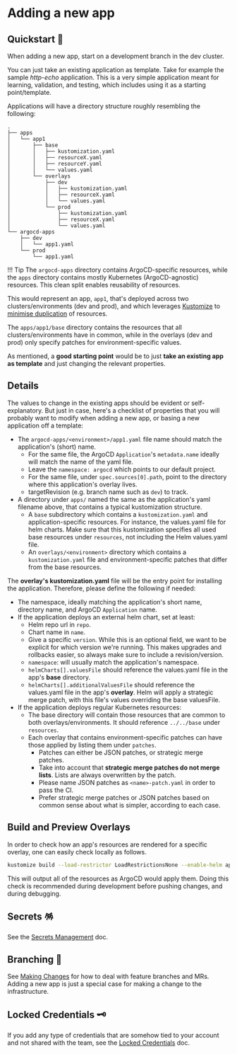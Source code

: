 # Adding a new app

## Quickstart 🚀 

When adding a new app, start on a development branch in the dev cluster.

You can just take an existing application as template. Take for example the sample *http-echo*
application. This is a very simple application meant for learning, validation, and testing, which
includes using it as a starting point/template.

Applications will have a directory structure roughly resembling the following:

```
.
├── apps
│   └── app1
│       ├── base
│       │   ├── kustomization.yaml
│       │   ├── resourceX.yaml
│       │   ├── resourceY.yaml
│       │   └── values.yaml
│       └── overlays
│           ├── dev
│           │   ├── kustomization.yaml
│           │   ├── resourceX.yaml
│           │   └── values.yaml
│           └── prod
│               ├── kustomization.yaml
│               ├── resourceX.yaml
│               └── values.yaml
└── argocd-apps
    ├── dev
    │   └── app1.yaml
    └── prod
        └── app1.yaml
```

!!! Tip
    The `argocd-apps` directory contains ArgoCD-specific resources, while the `apps` directory
    contains mostly Kubernetes (ArgoCD-agnostic) resources. This clean split enables reusability of
    resources.

This would represent an app, `app1`, that's deployed across two clusters/environments (dev and
prod), and which leverages [Kustomize](https://kustomize.io/) to [minimise
duplication](https://speakerdeck.com/spesnova/introduction-to-kustomize?slide=7) of resources.

The `apps/app1/base` directory contains the resources that all clusters/environments have in common,
while in the overlays (dev and prod) only specify patches for environment-specific values.

As mentioned, a **good starting point** would be to just **take an existing app as template** and
just changing the relevant properties.

## Details

The values to change in the existing apps should be evident or self-explanatory. But just in case,
here's a checklist of properties that you will probably want to modify when adding a new app, or
basing a new application off a template:

* The `argocd-apps/<environment>/app1.yaml` file name should match the application's (short) name.
  * For the same file, the ArgoCD `Application`'s `metadata.name` ideally will match the name of the
    yaml file.
  * Leave the `namespace: argocd` which points to our default project.
  * For the same file, under `spec.sources[0].path`, point to the directory where this application's
    overlay lives.
  * targetRevision (e.g. branch name such as `dev`) to track.
* A directory under `apps/` named the same as the application's yaml filename above, that contains a
  typical kustomization structure.
  * A `base` subdirectory which contains a `kustomization.yaml` and application-specific resources.
    For instance, the values.yaml file for helm charts. Make sure that this kustomization specifies
    all used base resources under `resources`, not including the Helm values.yaml file.
  * An `overlays/<environment>` directory which contains a `kustomization.yaml` file and
    environment-specific patches that differ from the base resources.

The **overlay's kustomization.yaml** file will be the entry point for installing the application.
Therefore, please define the following if needed:

* The namespace, ideally matching the application's short name, directory name, and ArgoCD
  `Application` name.
* If the application deploys an external helm chart, set at least:
  * Helm repo url in `repo`.
  * Chart name in `name`.
  * Give a specific `version`. While this is an optional field, we want to be explicit for which
    version we're running. This makes upgrades and rollbacks easier, so always make sure to include
    a revision/version.
  * `namespace`: will usually match the application's namespace.
  * `helmCharts[].valuesFile` should reference the values.yaml file in the app's **base** directory.
  * `helmCharts[].additionalValuesFile` should reference the values.yaml file in the app's
    **overlay**. Helm will apply a strategic merge patch, with this file's values overriding the
    base valuesFile.
* If the application deploys regular Kubernetes resources:
  * The base directory will contain those resources that are common to both overlays/environments.
    It should reference `../../base` under `resources`.
  * Each overlay that contains environment-specific patches can have those applied by listing them
    under `patches`.
    * Patches can either be JSON patches, or strategic merge patches.
    * Take into account that **strategic merge patches do not merge lists**. Lists are always
      overwritten by the patch.
    * Please name JSON patches as `<name>-patch.yaml` in order to pass the CI.
    * Prefer strategic merge patches or JSON patches based on common sense about what is simpler,
      according to each case.

## Build and Preview Overlays

In order to check how an app's resources are rendered for a specific overlay, one can easily check
locally as follows.

```bash
kustomize build --load-restrictor LoadRestrictionsNone --enable-helm apps/app1/overlays/dev
```

This will output all of the resources as ArgoCD would apply them. Doing this check is recommended
during development before pushing changes, and during debugging.

## Secrets 🪅

See the [Secrets Management](app-secrets.md) doc.

## Branching 🌳

See [Making Changes](making-changes.md) for how to deal with feature branches and MRs. Adding a new
app is just a special case for making a change to the infrastructure.

## Locked Credentials 🗝️

If you add any type of credentials that are somehow tied to your account and not shared with the
team, see the [Locked Credentials](../../misc/locked-credentials.md) doc.